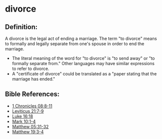 # divorce #

## Definition: ##

A divorce is the legal act of ending a marriage. The term "to divorce" means to formally and legally separate from one's spouse in order to end the marriage.

* The literal meaning of the word for "to divorce" is "to send away" or "to formally separate from." Other languages may have similar expressions to refer to divorce.
* A "certificate of divorce" could be translated as a "paper stating that the marriage has ended."

## Bible References: ##

* [1 Chronicles 08:8-11](en/tn/1ch/help/08/08)
* [Leviticus 21:7-9](en/tn/lev/help/21/07)
* [Luke 16:18](en/tn/luk/help/16/18)
* [Mark 10:1-4](en/tn/mrk/help/10/01)
* [Matthew 05:31-32](en/tn/mat/help/05/31)
* [Matthew 19:3-4](en/tn/mat/help/19/03)